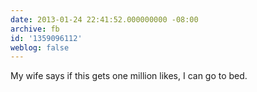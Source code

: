 ```yaml
---
date: 2013-01-24 22:41:52.000000000 -08:00
archive: fb
id: '1359096112'
weblog: false
---
```


My wife says if this gets one million likes, I can go to bed.
